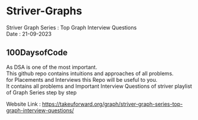 # Striver-Graphs
Striver Graph Series : Top Graph Interview Questions <br>
Date : 21-09-2023 <br>
## 100DaysofCode

As DSA is one of the most important.<br>
This github repo contains intuitions and approaches of all problems. <br>
for Placements and Interviews this Repo will be useful to you. <br>
It contains all problems and Important Interview Questions of striver playlist of Graph Series step by step <br>

Website Link : https://takeuforward.org/graph/striver-graph-series-top-graph-interview-questions/ <br>
